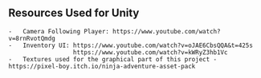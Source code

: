 ## Resources Used for Unity ##
    -   Camera Following Player: https://www.youtube.com/watch?v=8rnRvotQmdg
    -   Inventory UI: https://www.youtube.com/watch?v=oJAE6CbsQQA&t=425s  
                      https://www.youtube.com/watch?v=kWRyZ3hb1Vc
    -   Textures used for the graphical part of this project - https://pixel-boy.itch.io/ninja-adventure-asset-pack
    